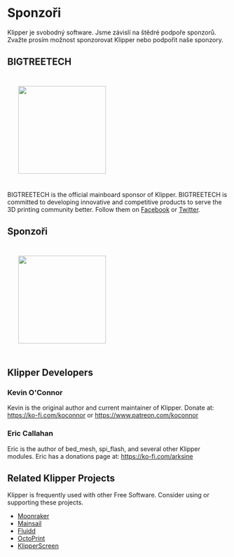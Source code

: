 # Sponzoři

Klipper je svobodný software. Jsme závislí na štědré podpoře sponzorů. Zvažte prosím možnost sponzorovat Klipper nebo podpořit naše sponzory.

## BIGTREETECH

[<img src="./img/sponsors/BTT_BTT.png" width="200" style="margin:25px"/>](https://bigtree-tech.com/collections/all-products)

BIGTREETECH is the official mainboard sponsor of Klipper. BIGTREETECH is committed to developing innovative and competitive products to serve the 3D printing community better. Follow them on [Facebook](https://www.facebook.com/BIGTREETECH) or [Twitter](https://twitter.com/BigTreeTech).

## Sponzoři

[<img src="./img/sponsors/obico-light-horizontal.png" width="200" style="margin:25px" />](https://obico.io/klipper.html?source=klipper_sponsor)

## Klipper Developers

### Kevin O'Connor

Kevin is the original author and current maintainer of Klipper. Donate at: <https://ko-fi.com/koconnor> or <https://www.patreon.com/koconnor>

### Eric Callahan

Eric is the author of bed_mesh, spi_flash, and several other Klipper modules. Eric has a donations page at: <https://ko-fi.com/arksine>

## Related Klipper Projects

Klipper is frequently used with other Free Software. Consider using or supporting these projects.

* [Moonraker](https://github.com/Arksine/moonraker)
* [Mainsail](https://github.com/mainsail-crew/mainsail)
* [Fluidd](https://github.com/fluidd-core/fluidd)
* [OctoPrint](https://octoprint.org/)
* [KlipperScreen](https://github.com/jordanruthe/KlipperScreen)
